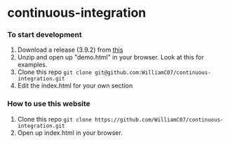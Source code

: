 # continuous-integration

### To start development 
1. Download a release (3.9.2) from [this](https://github.com/hakimel/reveal.js/releases)
1. Unzip and open up "demo.html" in your browser. Look at this for examples.
1. Clone this repo ```git clone git@github.com:WilliamC07/continuous-integration.git```
1. Edit the index.html for your own section

### How to use this website
1. Clone this repo ```git clone https://github.com/WilliamC07/continuous-integration.git```
2. Open up index.html in your browser.